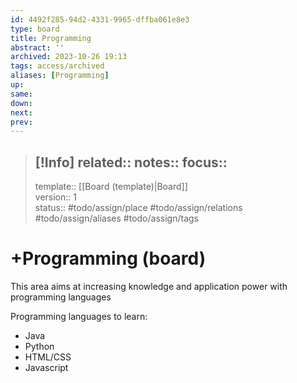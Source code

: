 ```yaml
---
id: 4492f285-94d2-4331-9965-dffba061e8e3
type: board
title: Programming
abstract: ''
archived: 2023-10-26 19:13
tags: access/archived
aliases: [Programming]
up:
same:
down:
next:
prev:
---
```

> [!Info]
> related::
> notes::
> focus::
> --- 
> template:: [[Board (template)|Board]]  
> version:: 1  
> status:: #todo/assign/place #todo/assign/relations #todo/assign/aliases #todo/assign/tags   

# +Programming (board)

This area aims at increasing knowledge and application power with programming languages

Programming languages to learn:
- Java
- Python
- HTML/CSS
- Javascript
